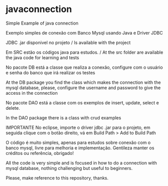 # javaconnection
Simple Example of java connection

Exemplo simples de conexão com Banco Mysql usando Java e Driver JDBC

JDBC .jar disponivel no projeto / Is available with the project

Em SRC estão os códigos java para estudos. / At the src folder are available the java code for learning and tests

No pacote DB está a classe que realiza a conexão, configure com o usuário e senha do banco que irá realizar os testes

At the DB package you find the class which makes the connection with the mysql database, please, configure the username and password to give the access in the connection

No pacote DAO está a classe com os exemplos de insert, update, select e delete.

In the DAO package there is a class with crud examples

IMPORTANTE
No eclipse, importe o driver jdbc .jar para o projeto, em seguida clique com o botão direito, vá em Build Path > Add to Build Path

O código é muito simples, apenas para estudos sobre conexão com o banco mysql, livre para melhoria e implementação.
Gentileza manter os créditos ou referência, obrigado!

All the code is very simple and is focused in how to do a connection with mysql database, nothing challenging but useful to beginners.

Please, make reference to this repository, thanks.
